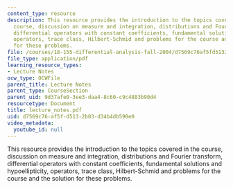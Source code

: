 ```yaml
---
content_type: resource
description: This resource provides the introduction to the topics covered in the
  course, discussion on measure and integration, distributions and Fourier transform,
  differential operators with constant coefficients, fundamental solutions and hypoellipticity,
  operators, trace class, Hilbert-Schmid and problems for the course and the solution
  for these problems.
file: /courses/18-155-differential-analysis-fall-2004/d7569c76af5fd5132b03d34b4db590e0_lecture_notes.pdf
file_type: application/pdf
learning_resource_types:
- Lecture Notes
ocw_type: OCWFile
parent_title: Lecture Notes
parent_type: CourseSection
parent_uid: 9d37afe0-3ee3-daa4-8c60-c9c4883b90d4
resourcetype: Document
title: lecture_notes.pdf
uid: d7569c76-af5f-d513-2b03-d34b4db590e0
video_metadata:
  youtube_id: null
---
```

This resource provides the introduction to the topics covered in the course, discussion on measure and integration, distributions and Fourier transform, differential operators with constant coefficients, fundamental solutions and hypoellipticity, operators, trace class, Hilbert-Schmid and problems for the course and the solution for these problems.